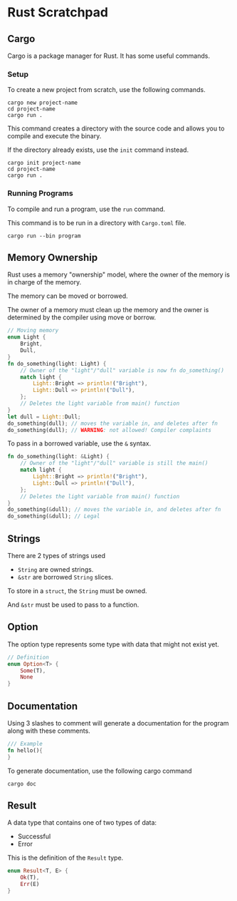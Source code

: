 # Rust Scratchpad

## Cargo

Cargo is a package manager for Rust. It has some useful commands.

### Setup

To create a new project from scratch, use the following commands.

```cargo
cargo new project-name
cd project-name
cargo run .
```

This command creates a directory with the source code and allows you to compile and execute the binary.

If the directory already exists, use the `init` command instead.

```cargo
cargo init project-name
cd project-name
cargo run .
```

### Running Programs

To compile and run a program, use the `run` command.

This command is to be run in a directory with `Cargo.toml` file.

```cargo
cargo run --bin program
```

## Memory Ownership

Rust uses a memory "ownership" model, where the owner of the memory is in charge of the memory.

The memory can be moved or borrowed.

The owner of a memory must clean up the memory and the owner is determined by the compiler using move or borrow.

```rust
// Moving memory
enum Light {
    Bright,
    Dull,
}
fn do_something(light: Light) {
    // Owner of the "light"/"dull" variable is now fn do_something()
    match light {
        Light::Bright => println!("Bright"),
        Light::Dull => println!("Dull"),
    };
    // Deletes the light variable from main() function
}
let dull = Light::Dull;
do_something(dull); // moves the variable in, and deletes after fn
do_something(dull); // WARNING: not allowed! Compiler complaints
```

To pass in a borrowed variable, use the `&` syntax.

```rust
fn do_something(light: &Light) {
    // Owner of the "light"/"dull" variable is still the main()
    match light {
        Light::Bright => println!("Bright"),
        Light::Dull => println!("Dull"),
    };
    // Deletes the light variable from main() function
}
do_something(&dull); // moves the variable in, and deletes after fn
do_something(&dull); // Legal
```

## Strings

There are 2 types of strings used

- `String` are owned strings.
- `&str` are borrowed `String` slices.

To store in a `struct`, the `String` must be owned.

And `&str` must be used to pass to a function.

## Option

The option type represents some type with data that might not exist yet.

```rust
// Definition
enum Option<T> {
    Some(T),
    None
}
```

## Documentation

Using 3 slashes to comment will generate a documentation for the program along with these comments.

```rust
/// Example
fn hello(){
}
```

To generate documentation, use the following cargo command

```cargo
cargo doc
```

## Result

A data type that contains one of two types of data:

- Successful
- Error

This is the definition of the `Result` type.

```rust
enum Result<T, E> {
    Ok(T),
    Err(E)
}
```
